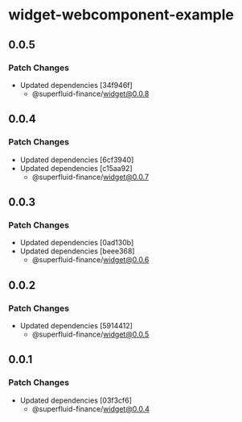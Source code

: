 # widget-webcomponent-example

## 0.0.5

### Patch Changes

- Updated dependencies [34f946f]
  - @superfluid-finance/widget@0.0.8

## 0.0.4

### Patch Changes

- Updated dependencies [6cf3940]
- Updated dependencies [c15aa92]
  - @superfluid-finance/widget@0.0.7

## 0.0.3

### Patch Changes

- Updated dependencies [0ad130b]
- Updated dependencies [beee368]
  - @superfluid-finance/widget@0.0.6

## 0.0.2

### Patch Changes

- Updated dependencies [5914412]
  - @superfluid-finance/widget@0.0.5

## 0.0.1

### Patch Changes

- Updated dependencies [03f3cf6]
  - @superfluid-finance/widget@0.0.4
